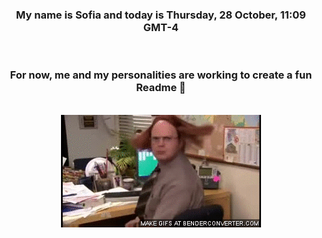 


<div align="center">
<h3 >My name is Sofia and today is Thursday, 28 October, 11:09 GMT-4</h3><br>
<h3 >For now, me and my personalities are working to create a fun Readme 👋
</h3><br>
<img src='img/dwight.gif' alt='working...'/>
</div>
